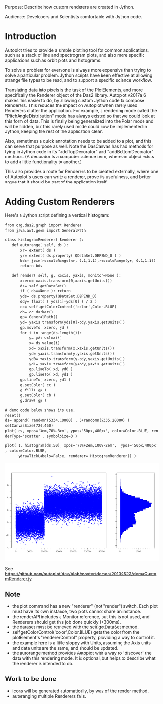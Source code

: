 Purpose: Describe how custom renderers are created in Jython.

Audience: Developers and Scientists comfortable with Jython code.

# Introduction

Autoplot tries to provide a simple plotting tool for common
applications, such as a stack of line and spectrogram plots, and also
more specific applications such as orbit plots and histograms.

To solve a problem for everyone is always more expensive than trying to
solve a particular problem. Jython scripts have been effective at
allowing strange file types to be read, and to support a specific
science workflow.

Translating data into pixels is the task of the PlotElements, and more
specifically the Renderer object of the Das2 library. Autoplot v2017a\_6
makes this easier to do, by allowing custom Jython code to compose
Renderers. This reduces the impact on Autoplot when rarely used
Renderers clutter the application. For example, a rendering mode called
the "PitchAngleDistribution" mode has always existed so that we could
look at this form of data. This is finally being generalized into the
Polar mode and will be hidden, but this rarely used mode could now be
implemented in Jython, keeping the rest of the application clean.

Also, sometimes a quick annotation needs to be added to a plot, and this
can serve that purpose as well. Note the DasCanvas has had methods for
tying in Jython code in its "addTopDecorator" and "addBottomDecorator"
methods. (A decorator is a computer science term, where an object exists
to add a little functionality to another.)

This also provides a route for Renderers to be created externally, where
one of Autoplot's users can write a renderer, prove its usefulness, and
better argue that it should be part of the application itself.

# Adding Custom Renderers

Here's a Jython script defining a vertical histogram:

`from org.das2.graph import Renderer`  
`from java.awt.geom import GeneralPath`  
  
`class HistogramRenderer( Renderer ):`  
`   def autorange( self, ds ):`  
`       xr= extent( ds )`  
`       yr= extent( ds.property( QDataSet.DEPEND_0 ) )`  
`       bds= join(rescaleRange(xr,-0.1,1.1),rescaleRange(yr,-0.1,1.1))`  
`       return bds`  
  
`   def render( self, g, xaxis, yaxis, monitor=None ):`  
`       xzero= xaxis.transform(0,xaxis.getUnits())`  
`       ds= self.getDataSet()`  
`       if ( ds==None ): return`  
`       yds= ds.property(QDataSet.DEPEND_0)`  
`       ddy= float( ( yds[1]-yds[0] ) / 2 )`  
`       cc= self.getColorControl('color',Color.BLUE)`  
`       cb= cc.darker()`  
`       gp= GeneralPath()`  
`       yd= yaxis.transform(yds[0]-ddy,yaxis.getUnits())`  
`       gp.moveTo( xzero, yd )`  
`       for i in range(ds.length()):`  
`           y= yds.value(i)`  
`           x= ds.value(i)`  
`           xd= xaxis.transform(x,xaxis.getUnits())`  
`           yd= yaxis.transform(y,yaxis.getUnits())`  
`           yd0= yaxis.transform(y-ddy,yaxis.getUnits())`  
`           yd1= yaxis.transform(y+ddy,yaxis.getUnits())`  
`           gp.lineTo( xd, yd0 )`  
`           gp.lineTo( xd, yd1 )`  
`       gp.lineTo( xzero, yd1 )       `  
`       g.setColor( cc )`  
`       g.fill( gp )`  
`       g.setColor( cb )`  
`       g.draw( gp )`  
  
`# demo code below shows its use.`  
`reset()`  
`ds= append( randomn(5334,10000) , 3+randomn(5335,20000) )`  
`setCanvasSize(724,460)`  
`plot( ds, xpos='3em,70%-3em', ypos='50px,400px', color=Color.BLUE, renderType='scatter', symbolSize=3 )`  
  
`plot( 1, histogram(ds,50), xpos='70%+2em,100%-2em',  ypos='50px,400px', color=Color.BLUE, `  
`      ydrawTickLabels=False, renderer= HistogramRenderer() )`  

![CustomRendererVertHist.jpg](CustomRendererVertHist.jpg
"CustomRendererVertHist.jpg")

See
<https://github.com/autoplot/dev/blob/master/demos/20190523/demoCustomRenderer.jy>

## Note

  - the plot command has a new "renderer" (not "render") switch. Each
    plot must have its own instance, two plots cannot share an instance.
  - the renderAPI includes a Monitor reference, but this is not used,
    and Renderers should get this job done quickly (\<300ms).
  - the dataset must be retrieved with the self.getDataSet method.
  - self.getColorControl('color',Color.BLUE) gets the color from the
    plotElement's "rendererControl" property, providing a way to control
    it.
  - the example here is a little sloppy with Units, assuming the Axis
    units and data units are the same, and should be updated.
  - the autorange method provides Autoplot with a way to "discover" the
    data with this rendering mode. It is optional, but helps to describe
    what the renderer is intended to do.

## Work to be done

  - icons will be generated automatically, by way of the render method.
  - autoranging multiple Renderers fails.
